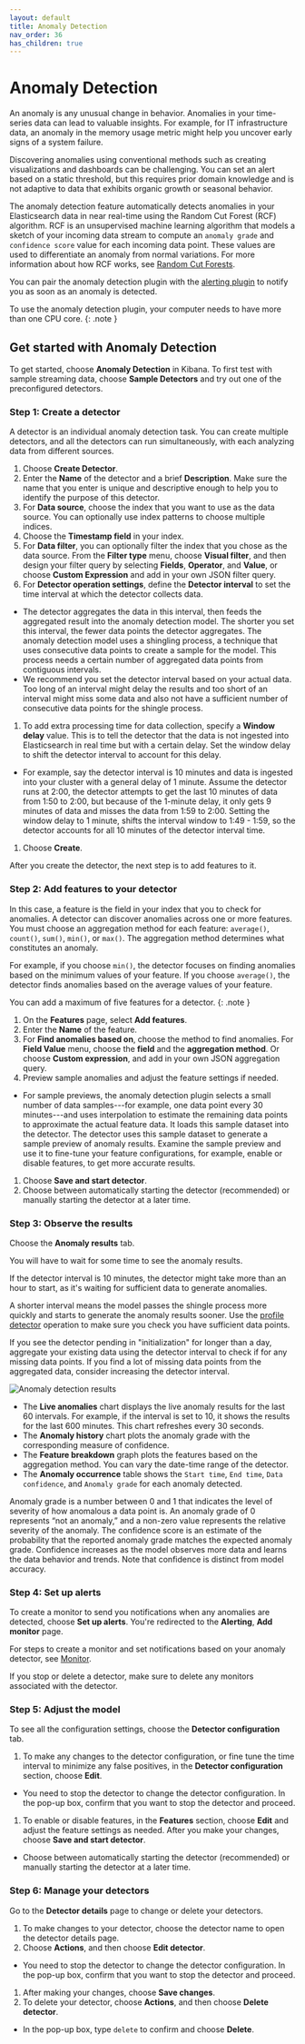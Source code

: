 ```yaml
---
layout: default
title: Anomaly Detection
nav_order: 36
has_children: true
---
```


# Anomaly Detection

An anomaly is any unusual change in behavior. Anomalies in your time-series data can lead to valuable insights. For example, for IT infrastructure data, an anomaly in the memory usage metric might help you uncover early signs of a system failure.

Discovering anomalies using conventional methods such as creating visualizations and dashboards can be challenging. You can set an alert based on a static threshold, but this requires prior domain knowledge and is not adaptive to data that exhibits organic growth or seasonal behavior.

The anomaly detection feature automatically detects anomalies in your Elasticsearch data in near real-time using the Random Cut Forest (RCF) algorithm. RCF is an unsupervised machine learning algorithm that models a sketch of your incoming data stream to compute an `anomaly grade` and `confidence score` value for each incoming data point. These values are used to differentiate an anomaly from normal variations. For more information about how RCF works, see [Random Cut Forests](https://pdfs.semanticscholar.org/8bba/52e9797f2e2cc9a823dbd12514d02f29c8b9.pdf?_ga=2.56302955.1913766445.1574109076-1059151610.1574109076).

You can pair the anomaly detection plugin with the [alerting plugin](../alerting/) to notify you as soon as an anomaly is detected.

To use the anomaly detection plugin, your computer needs to have more than one CPU core.
{: .note }

## Get started with Anomaly Detection

To get started, choose **Anomaly Detection** in Kibana.
To first test with sample streaming data, choose **Sample Detectors** and try out one of the preconfigured detectors.

### Step 1: Create a detector

A detector is an individual anomaly detection task. You can create multiple detectors, and all the detectors can run simultaneously, with each analyzing data from different sources.

1. Choose **Create Detector**.
1. Enter the **Name** of the detector and a brief **Description**. Make sure the name that you enter is unique and descriptive enough to help you to identify the purpose of this detector.
1. For **Data source**, choose the index that you want to use as the data source. You can optionally use index patterns to choose multiple indices.
1. Choose the **Timestamp field** in your index.
1. For **Data filter**, you can optionally filter the index that you chose as the data source. From the **Filter type** menu, choose  **Visual filter**, and then design your filter query by selecting **Fields**, **Operator**, and **Value**, or choose **Custom Expression** and add in your own JSON filter query.
1. For **Detector operation settings**, define the **Detector interval** to set the time interval at which the detector collects data.
- The detector aggregates the data in this interval, then feeds the aggregated result into the anomaly detection model.
The shorter you set this interval, the fewer data points the detector aggregates.
The anomaly detection model uses a shingling process, a technique that uses consecutive data points to create a sample for the model. This process needs a certain number of aggregated data points from contiguous intervals.
- We recommend you set the detector interval based on your actual data. Too long of an interval might delay the results and too short of an interval might miss some data and also not have a sufficient number of consecutive data points for the shingle process.
1. To add extra processing time for data collection, specify a **Window delay** value. This is to tell the detector that the data is not ingested into Elasticsearch in real time but with a certain delay.
Set the window delay to shift the detector interval to account for this delay.
- For example, say the detector interval is 10 minutes and data is ingested into your cluster with a general delay of 1 minute.
Assume the detector runs at 2:00, the detector attempts to get the last 10 minutes of data from 1:50 to 2:00, but because of the 1-minute delay, it only gets 9 minutes of data and misses the data from 1:59 to 2:00.
Setting the window delay to 1 minute, shifts the interval window to 1:49 - 1:59, so the detector accounts for all 10 minutes of the detector interval time.
1. Choose **Create**.

After you create the detector, the next step is to add features to it.

### Step 2: Add features to your detector

In this case, a feature is the field in your index that you to check for anomalies. A detector can discover anomalies across one or more features. You must choose an aggregation method for each feature: `average()`, `count()`, `sum()`, `min()`, or `max()`. The aggregation method determines what constitutes an anomaly.

For example, if you choose `min()`, the detector focuses on finding anomalies based on the minimum values of your feature. If you choose `average()`, the detector finds anomalies based on the average values of your feature.

You can add a maximum of five features for a detector.
{: .note }

1. On the **Features** page, select **Add features**.
1. Enter the **Name** of the feature.
1. For **Find anomalies based on**, choose the method to find anomalies. For **Field Value** menu, choose the **field** and the **aggregation method**. Or choose **Custom expression**, and add in your own JSON aggregation query.
1. Preview sample anomalies and adjust the feature settings if needed.
- For sample previews, the anomaly detection plugin selects a small number of data samples---for example, one data point every 30 minutes---and uses interpolation to estimate the remaining data points to approximate the actual feature data. It loads this sample dataset into the detector. The detector uses this sample dataset to generate a sample preview of anomaly results.
Examine the sample preview and use it to fine-tune your feature configurations, for example, enable or disable features, to get more accurate results.
1. Choose **Save and start detector**.
1. Choose between automatically starting the detector (recommended) or manually starting the detector at a later time.

### Step 3: Observe the results

Choose the **Anomaly results** tab.

You will have to wait for some time to see the anomaly results.

If the detector interval is 10 minutes, the detector might take more than an hour to start, as it's waiting for sufficient data to generate anomalies.

A shorter interval means the model passes the shingle process more quickly and starts to generate the anomaly results sooner.
Use the [profile detector](./api#profile-detector) operation to make sure you check you have sufficient data points.

If you see the detector pending in "initialization" for longer than a day, aggregate your existing data using the detector interval to check if for any missing data points. If you find a lot of missing data points from the aggregated data, consider increasing the detector interval.

![Anomaly detection results](../images/ad.png)

- The **Live anomalies** chart displays the live anomaly results for the last 60 intervals. For example, if the interval is set to 10, it shows the results for the last 600 minutes. This chart refreshes every 30 seconds.
- The **Anomaly history** chart plots the anomaly grade with the corresponding measure of confidence.
- The **Feature breakdown** graph plots the features based on the aggregation method. You can vary the date-time range of the detector.
- The **Anomaly occurrence** table shows the `Start time`, `End time`, `Data confidence`, and `Anomaly grade` for each anomaly detected.

Anomaly grade is a number between 0 and 1 that indicates the level of severity of how anomalous a data point is. An anomaly grade of 0 represents “not an anomaly,” and a non-zero value represents the relative severity of the anomaly. The confidence score is an estimate of the probability that the reported anomaly grade matches the expected anomaly grade. Confidence increases as the model observes more data and learns the data behavior and trends. Note that confidence is distinct from model accuracy.

### Step 4: Set up alerts

To create a monitor to send you notifications when any anomalies are detected, choose **Set up alerts**.
You're redirected to the **Alerting**, **Add monitor** page.

For steps to create a monitor and set notifications based on your anomaly detector, see [Monitor](../alerting/monitors/).

If you stop or delete a detector, make sure to delete any monitors associated with the detector.

### Step 5: Adjust the model

To see all the configuration settings, choose the **Detector configuration** tab.

1. To make any changes to the detector configuration, or fine tune the time interval to minimize any false positives, in the **Detector configuration** section, choose **Edit**.
- You need to stop the detector to change the detector configuration. In the pop-up box, confirm that you want to stop the detector and proceed.
1. To enable or disable features, in the **Features** section, choose **Edit** and adjust the feature settings as needed. After you make your changes, choose **Save and start detector**.
- Choose between automatically starting the detector (recommended) or manually starting the detector at a later time.

### Step 6: Manage your detectors

Go to the **Detector details** page to change or delete your detectors.

1. To make changes to your detector, choose the detector name to open the detector details page.
1. Choose **Actions**, and then choose **Edit detector**.
 - You need to stop the detector to change the detector configuration. In the pop-up box, confirm that you want to stop the detector and proceed.
1. After making your changes, choose **Save changes**.
1. To delete your detector, choose **Actions**, and then choose **Delete detector**.
- In the pop-up box, type `delete` to confirm and choose **Delete**.
